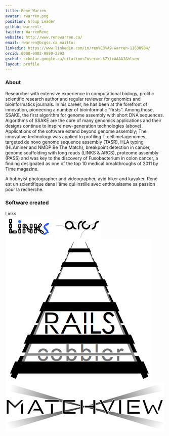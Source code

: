 ```yaml
---
title: Rene Warren
avatar: rwarren.png
position: Group Leader
github: warrenlr
twitter: WarrenRene
website: http://www.renewarren.ca/
email: rwarren@bcgsc.ca mailto:
linkedin: https://www.linkedin.com/in/ren%C3%A9-warren-11630984/
orcid: 0000-0002-9890-2293
gschol: scholar.google.ca/citations?user=nLkZYtcAAAAJ&hl=en
layout: profile
---
```


### About

Researcher with extensive experience in computational biology, prolific scientific research author and regular reviewer for genomics and bioinformatics journals. In his career, he has been at the forefront of innovation, pioneering a number of bioinformatic “firsts”. Among those, SSAKE, the first algorithm for genome assembly with short DNA sequences. Algorithms of SSAKE are the core of many genomics applications and their designs continue to inspire new-generation technologies (above). Applications of the software extend beyond genome assembly; The innovative technology was applied to profiling T-cell metagenomes, targeted de novo genome sequence assembly (TASR), HLA typing (HLAminer and NMDP Be The Match), breakpoint  detection in cancer, genome scaffolding with long reads (LINKS & ARCS), proteome assembly (PASS) and was key to the discovery of Fusobacterium in colon cancer, a finding designated as one of the top 10 medical breakthroughs of 2011 by Time magazine.

A hobbyist photographer and videographer, avid hiker and kayaker, René est un scientifique dans l'âme qui instille avec enthousiasme sa passion pour la recherche.

### Software created 

Links  
![LINKS](../assets/logos/linkslogo.png)
![ARCS](../assets/logos/arcslogo.png)
![RAILS](../assets/logos/railslogo.png)
![XMATCHVIEW](../assets/logos/xmatchviewlogo.png) 

